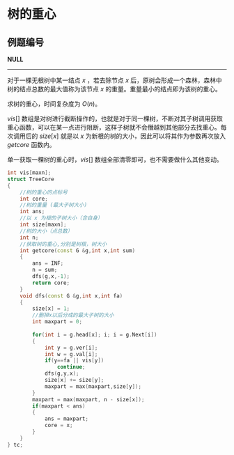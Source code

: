 # 树的重心

## 例题编号

**NULL**

------

对于一棵无根树中某一结点 $x$ ，若去除节点 $x$ 后，原树会形成一个森林，森林中树的结点总数的最大值称为该节点 $x$ 的重量。重量最小的结点即为该树的重心。

求树的重心，时间复杂度为 $O(n)$。

$vis[]$ 数组是对树进行截断操作的，也就是对于同一棵树，不断对其子树调用获取重心函数，可以在某一点进行阻断，这样子树就不会僭越到其他部分去找重心。每次调用后的 $size[x]$ 就是以 $x$ 为新根的树的大小，因此可以将其作为参数再次放入 $getcore$ 函数内。

单一获取一棵树的重心时，$vis[]$ 数组全部清零即可，也不需要做什么其他变动。

```c++
int vis[maxn];
struct TreeCore
{
	//树的重心的点标号 
	int core;
	//树的重量 (最大子树大小)
	int ans;
	//以 x 为根的子树大小（含自身） 
	int size[maxn];
	//树的大小（点总数） 
	int n;
	//获取树的重心,分别是树根，树大小 
	int getcore(const G &g,int x,int sum)
	{
		ans = INF; 
		n = sum;
		dfs(g,x,-1);
		return core;
	}
	void dfs(const G &g,int x,int fa)
	{
		size[x] = 1;
		//删掉x以后分成的最大子树的大小 
		int maxpart = 0;
		
		for(int i = g.head[x]; i; i = g.Next[i])
		{
			int y = g.ver[i];
			int w = g.val[i];
			if(y==fa || vis[y])
				continue;
			dfs(g,y,x);
			size[x] += size[y];
			maxpart = max(maxpart,size[y]);
		} 
		maxpart = max(maxpart, n - size[x]);
		if(maxpart < ans)
		{
			ans = maxpart;
			core = x;
		}
	} 
} tc; 
```

